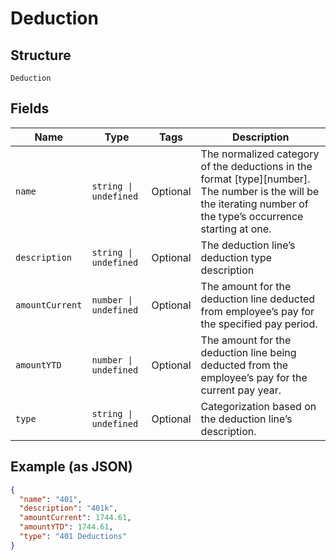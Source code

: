 
# Deduction

## Structure

`Deduction`

## Fields

| Name | Type | Tags | Description |
|  --- | --- | --- | --- |
| `name` | `string \| undefined` | Optional | The normalized category of the deductions in the format [type][number]. The number is the will be the iterating number of the type’s occurrence starting at one. |
| `description` | `string \| undefined` | Optional | The deduction line’s deduction type description |
| `amountCurrent` | `number \| undefined` | Optional | The amount for the deduction line deducted from employee’s pay for the specified pay period. |
| `amountYTD` | `number \| undefined` | Optional | The amount for the deduction line being deducted from the employee’s pay for the current pay year. |
| `type` | `string \| undefined` | Optional | Categorization based on the deduction line’s description. |

## Example (as JSON)

```json
{
  "name": "401",
  "description": "401k",
  "amountCurrent": 1744.61,
  "amountYTD": 1744.61,
  "type": "401 Deductions"
}
```

